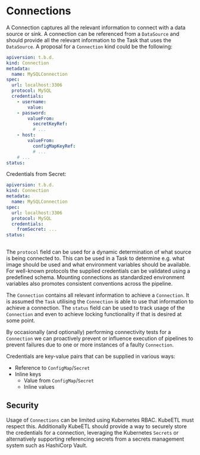 # Connections

A Connection captures all the relevant information to connect with a data source or sink. A connection can be referenced from a `DataSource` and should provide all the relevant information to the Task that uses the `DataSource`. A proposal for a `Connection` kind could be the following:

```yml
apiversion: t.b.d.
kind: Connection
metadata:
  name: MySQLConnection
spec:
  url: localhost:3306
  protocol: MySQL
  credentials:
    - username:
        value:
    - password:
        valueFrom:
          secretKeyRef:
          # ...
    - host:
        valueFrom:
          configMapKeyRef:
          # ...
    # ...
status:
```

Credentials from Secret:

```yml
apiversion: t.b.d.
kind: Connection
metadata:
  name: MySQLConnection
spec:
  url: localhost:3306
  protocol: MySQL
  credentials:
    fromSecret: ...
status:
  
```

The `protocol` field can be used for a dynamic determination of what source is being connected to.
This can be used in a Task to determine e.g. what image should be used and what environment variables should be available.
For well-known protocols the supplied credentials can be validated using a predefined schema.
Mounting connections as standardized environment variables also promotes consistent conventions across the pipeline.

The `Connection` contains all relevant information to achieve a `Connection`.
It is assumed the `Task` utilising the `Connection` is able to use that information to achieve a connection.
The `status` field can be used to track usage of the `Connection` and even to achieve locking functionality if that is desired at some point.

By occasionally (and optionally) performing connectivity tests for a `Connection` we can proactively prevent or influence execution of pipelines to prevent failures due to one or more instances of a faulty `Connection`.

Credentials are key-value pairs that can be supplied in various ways:

* Reference to `ConfigMap`/`Secret`
* Inline keys
  * Value from `ConfigMap`/`Secret`
  * Inline values

## Security

Usage of `Connections` can be limited using Kubernetes RBAC. KubeETL must respect this. Additionally KubeETL should provide a way to securely store the credentials for a connection, leveraging the Kubernetes `Secrets` or alternatively supporting referencing secrets from a secrets management system such as HashiCorp Vault.
